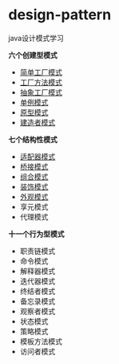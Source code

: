 # design-pattern
java设计模式学习

**六个创建型模式**
* [简单工厂模式](https://github.com/Gavinwgq/design-pattern/blob/master/src/main/java/create/simplefactory/%E7%AE%80%E5%8D%95%E5%B7%A5%E5%8E%82%E6%A8%A1%E5%BC%8F.md)
* [工厂方法模式](https://github.com/Gavinwgq/design-pattern/blob/master/src/main/java/create/factorymethod/%E5%B7%A5%E5%8E%82%E6%96%B9%E6%B3%95%E6%A8%A1%E5%BC%8F.md)
* [抽象工厂模式](https://github.com/Gavinwgq/design-pattern/blob/master/src/main/java/create/abstractfactory/%E6%8A%BD%E8%B1%A1%E5%B7%A5%E5%8E%82%E6%A8%A1%E5%BC%8F.md)
* [单例模式](https://github.com/Gavinwgq/design-pattern/blob/master/src/main/java/create/singleton/%E5%8D%95%E4%BE%8B%E6%A8%A1%E5%BC%8F.md)
* [原型模式](https://github.com/Gavinwgq/design-pattern/blob/master/src/main/java/create/prototype/%E5%8E%9F%E5%9E%8B%E6%A8%A1%E5%BC%8F.md)
* [建造者模式](https://github.com/Gavinwgq/design-pattern/blob/master/src/main/java/create/builder/%E5%BB%BA%E9%80%A0%E8%80%85%E6%A8%A1%E5%BC%8F.md)

**七个结构性模式**
* [适配器模式](https://github.com/Gavinwgq/design-pattern/blob/master/src/main/java/structure/adapter/%E9%80%82%E9%85%8D%E5%99%A8%E6%A8%A1%E5%BC%8F.md)
* [桥接模式](https://github.com/Gavinwgq/design-pattern/blob/master/src/main/java/structure/bridge/%E6%A1%A5%E6%8E%A5%E6%A8%A1%E5%BC%8F.md)
* [组合模式](https://github.com/Gavinwgq/design-pattern/blob/master/src/main/java/structure/composite/%E7%BB%84%E5%90%88%E6%A8%A1%E5%BC%8F.md)
* [装饰模式](https://github.com/Gavinwgq/design-pattern/blob/master/src/main/java/structure/decorator/%E8%A3%85%E9%A5%B0%E6%A8%A1%E5%BC%8F.md)
* [外观模式](https://github.com/Gavinwgq/design-pattern/blob/master/src/main/java/structure/facade/%E5%A4%96%E8%A7%82%E6%A8%A1%E5%BC%8F.md)
* 享元模式
* 代理模式

**十一个行为型模式**
* 职责链模式
* 命令模式
* 解释器模式
* 迭代器模式
* 终结者模式
* 备忘录模式
* 观察者模式
* 状态模式
* 策略模式
* 模板方法模式
* 访问者模式
